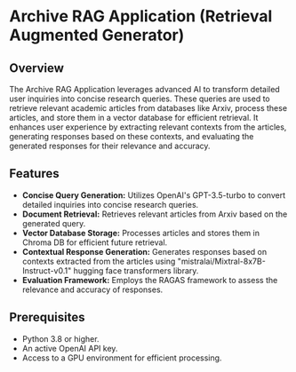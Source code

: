 # Archive RAG Application (Retrieval Augmented Generator)

## Overview

The Archive RAG Application leverages advanced AI to transform detailed user inquiries into concise research queries. These queries are used to retrieve relevant academic articles from databases like Arxiv, process these articles, and store them in a vector database for efficient retrieval. It enhances user experience by extracting relevant contexts from the articles, generating responses based on these contexts, and evaluating the generated responses for their relevance and accuracy.

## Features

- **Concise Query Generation:** Utilizes OpenAI's GPT-3.5-turbo to convert detailed inquiries into concise research queries.
- **Document Retrieval:** Retrieves relevant articles from Arxiv based on the generated query.
- **Vector Database Storage:** Processes articles and stores them in Chroma DB for efficient future retrieval.
- **Contextual Response Generation:** Generates responses based on contexts extracted from the articles using "mistralai/Mixtral-8x7B-Instruct-v0.1" hugging face transformers library.
- **Evaluation Framework:** Employs the RAGAS framework to assess the relevance and accuracy of responses.

## Prerequisites

- Python 3.8 or higher.
- An active OpenAI API key.
- Access to a GPU environment for efficient processing.



